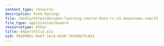 ```yaml
---
content_type: resource
description: Fund Ratings
file: /media/https%3A/open-learning-course-data-rc.s3.amazonaws.com/15-057-systems-optimization-spring-2003/9920986c0abf1ec44e307434bb75c8a1_04portfolio.xls
file_type: application/msword
resourcetype: Other
title: 04portfolio.xls
uid: 9920986c-0abf-1ec4-4e30-7434bb75c8a1
---
```

